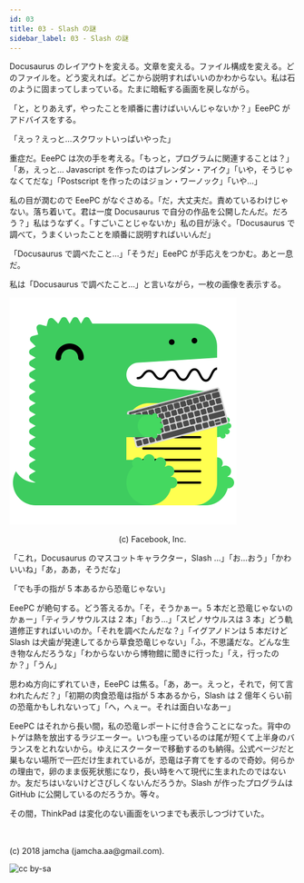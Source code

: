 ```yaml
---
id: 03
title: 03 - Slash の謎
sidebar_label: 03 - Slash の謎
---
```


Docusaurus のレイアウトを変える。文章を変える。ファイル構成を変える。どのファイルを。どう変えれば。どこから説明すればいいのかわからない。私は石のように固まってしまっている。たまに暗転する画面を戻しながら。

「と，とりあえず，やったことを順番に書けばいいんじゃないか？」EeePC がアドバイスをする。

「えっ？えっと…スクワットいっぱいやった」

重症だ。EeePC は次の手を考える。「もっと，プログラムに関連することは？」「あ，えっと… Javascript を作ったのはブレンダン・アイク」「いや，そうじゃなくてだな」「Postscript を作ったのはジョン・ワーノック」「いや…」

私の目が潤むので EeePC がなぐさめる。「だ，大丈夫だ。責めているわけじゃない。落ち着いて。君は一度 Docusaurus で自分の作品を公開したんだ。だろう？」私はうなずく。「すごいことじゃないか」私の目が泳ぐ。「Docusaurus で調べて，うまくいったことを順番に説明すればいいんだ」

「Docusaurus で調べたこと…」「そうだ」EeePC が手応えをつかむ。あと一息だ。

私は「Docusaurus で調べたこと…」と言いながら，一枚の画像を表示する。

![docusaurus-keytar](./assets/docusaurus_keytar.svg?sanitize=true)
<center>(c) Facebook, Inc.</center>

「これ，Docusaurus のマスコットキャラクター，Slash …」「お…おう」「かわいいね」「あ，ああ，そうだな」

「でも手の指が 5 本あるから恐竜じゃない」

EeePC が絶句する。どう答えるか。「そ，そうかぁー。5 本だと恐竜じゃないのかぁー」「ティラノサウルスは 2 本」「おう…」「スピノサウルスは 3 本」どう軌道修正すればいいのか。「それを調べたんだな？」「イグアノドンは 5 本だけど Slash は犬歯が発達してるから草食恐竜じゃない」「ふ，不思議だな。どんな生き物なんだろうな」「わからないから博物館に聞きに行った」「え，行ったのか？」「うん」

思わぬ方向にずれていき，EeePC は焦る。「あ，あー。えっと，それで，何て言われたんだ？」「初期の肉食恐竜は指が 5 本あるから，Slash は 2 億年くらい前の恐竜かもしれないって」「へ，へぇー。それは面白いなあー」

EeePC はそれから長い間，私の恐竜レポートに付き合うことになった。背中のトゲは熱を放出するラジエーター。いつも座っているのは尾が短くて上半身のバランスをとれないから。ゆえにスクーターで移動するのも納得。公式ページだと巣もない場所で一匹だけ生まれているが，恐竜は子育てをするので奇妙。何らかの理由で，卵のまま仮死状態になり，長い時をへて現代に生まれたのではないか。友だちはいないけどさびしくないんだろうか。Slash が作ったプログラムは GitHub に公開しているのだろうか。等々。

その間，ThinkPad は変化のない画面をいつまでも表示しつづけていた。

<br>
<br>
(c) 2018 jamcha (jamcha.aa@gmail.com).

![cc by-sa](https://i.creativecommons.org/l/by-sa/4.0/88x31.png)

